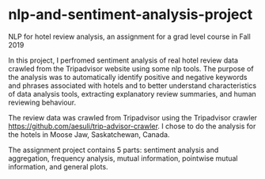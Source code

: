 # nlp-and-sentiment-analysis-project
NLP for hotel review analysis, an assignment for a grad level course in Fall 2019

In this project, I perfromed sentiment analysis of real hotel review data crawled from the
Tripadvisor website using some nlp tools. The purpose of the analysis was to automatically identify positive and negative keywords and phrases associated
with hotels and to better understand characteristics of data analysis tools, extracting explanatory
review summaries, and human reviewing behaviour.

The review data was crawled from Tripadvisor using the Tripadvisor crawler https://github.com/aesuli/trip-advisor-crawler. 
I chose to do the analysis for the hotels in Moose Jaw, Saskatchewan, Canada. 

The assignment project contains 5 parts: sentiment analysis and aggregation, frequency analysis, 
mutual information, pointwise mutual information, and general plots. 
